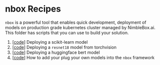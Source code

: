 # nbox Recipes

`nbox` is a powerful tool that enables quick development, deployment of models on production grade kubernetes cluster managed by NimbleBox.ai. This folder has scripts that you can use to build your solution.

1. [[code](./sk_write.py)] Deploying a scikit-learn model
2. [[code](./torch_resnet18.py)] Deploying a `resnet18` model from torchvision
3. [[code](./hf_bert.py)] Deploying a huggingface bert model
4. [[code](./plug_to_nbox.py)] How to add your plug your own models into the `nbox` framework
